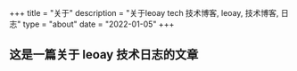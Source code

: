 +++
title = "关于"
description = "关于leoay tech 技术博客, leoay, 技术博客, 日志"
type = "about"
date = "2022-01-05"
+++

## 这是一篇关于 leoay 技术日志的文章